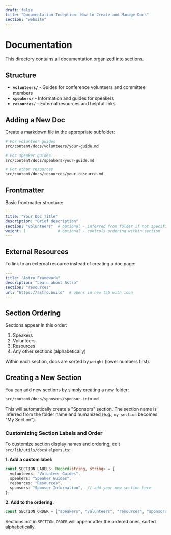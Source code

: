 ```yaml
---
draft: false
title: "Documentation Inception: How to Create and Manage Docs"
section: "website"
---
```


# Documentation

This directory contains all documentation organized into sections.

## Structure

- **`volunteers/`** - Guides for conference volunteers and committee members
- **`speakers/`** - Information and guides for speakers
- **`resources/`** - External resources and helpful links

## Adding a New Doc

Create a markdown file in the appropriate subfolder:

```bash
# For volunteer guides
src/content/docs/volunteers/your-guide.md

# For speaker guides
src/content/docs/speakers/your-guide.md

# For other resources
src/content/docs/resources/your-resource.md
```

## Frontmatter

Basic frontmatter structure:

```yaml
---
title: "Your Doc Title"
description: "Brief description"
section: "volunteers"  # optional - inferred from folder if not specified
weight: 1              # optional - controls ordering within section
---
```

## External Resources

To link to an external resource instead of creating a doc page:

```yaml
---
title: "Astro Framework"
description: "Learn about Astro"
section: "resources"
url: "https://astro.build"  # opens in new tab with icon
---
```

## Section Ordering

Sections appear in this order:

1. Speakers
2. Volunteers
3. Resources
4. Any other sections (alphabetically)

Within each section, docs are sorted by `weight` (lower numbers first).

## Creating a New Section

You can add new sections by simply creating a new folder:

```bash
src/content/docs/sponsors/sponsor-info.md
```

This will automatically create a "Sponsors" section. The section name is inferred from the folder name and humanized (e.g., `my-section` becomes "My Section").

### Customizing Section Labels and Order

To customize section display names and ordering, edit `src/lib/utils/docsHelpers.ts`:

**1. Add a custom label:**

```typescript
const SECTION_LABELS: Record<string, string> = {
  volunteers: "Volunteer Guides",
  speakers: "Speaker Guides",
  resources: "Resources",
  sponsors: "Sponsor Information",  // add your new section here
};
```

**2. Add to the ordering:**

```typescript
const SECTION_ORDER = ["speakers", "volunteers", "resources", "sponsors"] as const;
```

Sections not in `SECTION_ORDER` will appear after the ordered ones, sorted alphabetically.
